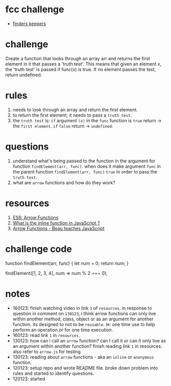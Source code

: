 # fcc challenge
- [finders keepers](https://www.freecodecamp.org/learn/javascript-algorithms-and-data-structures/basic-algorithm-scripting/finders-keepers)

# challenge
Create a function that looks through an array arr and returns the first element in it that passes a 'truth test'. This means that given an element x, the 'truth test' is passed if func(x) is true. If no element passes the test, return undefined.

# rules
1. needs to look through an array and return the first element.
2. to return the first element, it needs to pass a `truth test`.
3. the `truth test` is: `if` argument `(x)` in the `func` function is `true` return -> the `first element`. `if` `false` return -> `undefined`.

# questions
1. understand what's being passed to the function in the argument for function `findElement(arr, func)`. when does it make argument `func` in the parent function `findElement(arr, func)` `true` in order to pass the `truth test`.
2. what are `arrow` functions and how do they work?

# resources
1. [ES6: Arrow Functions](https://javascript.plainenglish.io/es6-arrow-function-784f8848d271)
2. [What is the inline function in JavaScript ?](https://www.geeksforgeeks.org/what-is-the-inline-function-in-javascript/)
3. [Arrow Functions - Beau teaches JavaScript](https://www.youtube.com/watch?v=22fyYvxz-do)

# challenge code
function findElement(arr, func) {
  let num = 0;
  return num;
}

findElement([1, 2, 3, 4], num => num % 2 === 0);

# notes
- 160123: finish watching video in link `3` of `resources`. in response to question in comment on `130123`, i think arrow functions can only live within another method, class, object or as an argument for another function. its designed to not to be `reusable`. Ie: one time use to help perform an operation or for one time execution.
- 160123: read link `1` in `resources`.
- 130123: how can i call an `arrow` function? can I call it or can it only live as an argument within another function? finish reading link `1` in resources. also refer to `arrow.js` for testing.
- 130123: reading about `arrow` functions - aka an `inline` or `anonymous` function.
- 120123: setup repo and wrote README file. broke down problem into rules and started to identify questions.
- 120123: started